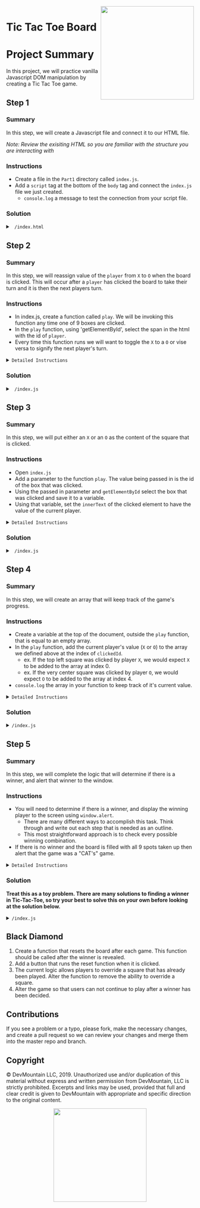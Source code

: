 <img src="https://s3.amazonaws.com/devmountain/readme-logo.png" width="250" align="right">

# Tic Tac Toe Board

# Project Summary

In this project, we will practice vanilla Javascript DOM manipulation by creating a Tic Tac Toe game.

## Step 1

### Summary

In this step, we will create a Javascript file and connect it to our HTML file.

_Note: Review the exisiting HTML so you are familiar with the structure you are interacting with_

### Instructions

- Create a file in the `Part1` directory called `index.js`.
- Add a `script` tag at the bottom of the `body` tag and connect the `index.js` file we just created.
  - `console.log` a message to test the connection from your script file.

### Solution

<details>

<summary> <code> /index.html </code> </summary>

```html
<!DOCTYPE html>
<html lang="en">
  <head>
    <meta charset="UTF-8" />
    <meta name="viewport" content="width=device-width, initial-scale=1.0" />
    <title>Tic Tac Toe</title>
    <link rel="stylesheet" href="./index.css" />
  </head>
  <body>
    <nav>
      <h1>Tic Tac Toe Board!</h1>
    </nav>
    <main>
      <table>
        <tr class="row">
          <td id="0" onclick="play(0)"></td>
          <td id="1" onclick="play(1)"></td>
          <td id="2" onclick="play(2)"></td>
        </tr>
        <tr class="row">
          <td id="3" onclick="play(3)"></td>
          <td id="4" onclick="play(4)"></td>
          <td id="5" onclick="play(5)"></td>
        </tr>
        <tr class="row">
          <td id="6" onclick="play(6)"></td>
          <td id="7" onclick="play(7)"></td>
          <td id="8" onclick="play(8)"></td>
        </tr>
      </table>

      <span>Player </span>
      <span id="player">X</span>
      <span>'s turn</span>
    </main>
    <script src="./index.js"></script>
  </body>
</html>
```

</details>

## Step 2

### Summary

In this step, we will reassign value of the `player` from `X` to `O` when the board is clicked. This will occur after a `player` has clicked the board to take their turn and it is then the next players turn.

### Instructions

- In index.js, create a function called `play`. We will be invoking this function any time one of 9 boxes are clicked.
- In the `play` function, using 'getElementById', select the span in the html with the id of `player`.
- Every time this function runs we will want to toggle the `X` to a `O` or vise versa to signify the next player's turn.

<details>
<summary>
<code>Detailed Instructions</code>
</summary>

- The first thing that we will want to do inside our `index.js` file is to make a function called `play`. This function will not take in any parameters.
- Inside the `play` function we need to get the element in the html document that displays who's turn it currently is. Notice that in the HTML file there is a span surrounding an X with an id of `player`.
  - To select the span we will need to use `document.getElementById('player')` and store it in a variable called `playerSpan` so we can reference it later in the function.
- Now that we have selected the span and stored it to a variable we need to toggle the text inside the html to be either `X` or `O`.
  - To do this we need to write an if statement that checks if the `playerSpan.innerText` is `===` to `X`.
  - If `playerSpan.innerText` is equal to `X` then set the the value of `playerSpan.innerText` to `O`.
  - Else, set the value of `playerSpan.innerText` to `X`, Because if it isn't `X` It should be `O`

</details>

### Solution

<details>

<summary> <code> /index.js </code> </summary>

```js
function play() {
  const playerSpan = document.getElementById("player");

  if (playerSpan.innerText === "X") {
    playerSpan.innerText = "O";
  } else {
    playerSpan.innerText = "X";
  }
}
```

</details>

## Step 3

### Summary

In this step, we will put either an `X` or an `O` as the content of the square that is clicked.

### Instructions

- Open `index.js`
- Add a parameter to the function `play`. The value being passed in is the id of the box that was clicked.
- Using the passed in parameter and `getElementById` select the box that was clicked and save it to a variable.
- Using that variable, set the `innerText` of the clicked element to have the value of the current player.

<details>
<summary>
<code>Detailed Instructions</code>
</summary>

- Inside of `index.js` we need to make some more changes to the `play` function.
- Change the function so that it now takes in a parameter, it can be named what ever we want, but for clarity sake lets call it `clickedId`.
- The value that gets passed in is the id of the selected element, so lets use that and `document.getElementById(clickedId)` and save it to a variable called `clickedElement`.
- Inside the if statement lets set the `clickedElement.innerText` equal to `X`. In the else clause, set it to `O`.

</details>

### Solution

<details>

<summary> <code> /index.js </code> </summary>

```js
function play(clickedId) {
  const playerSpan = document.getElementById("player");
  const clickedElement = document.getElementById(clickedId);

  if (playerSpan.innerText === "X") {
    playerSpan.innerText = "O";
    clickedElement.innerText = "X";
  } else {
    playerSpan.innerText = "X";
    clickedElement.innerText = "O";
  }
}
```

</details>

## Step 4

### Summary

In this step, we will create an array that will keep track of the game's progress.

### Instructions

- Create a variable at the top of the document, outside the `play` function, that is equal to an empty array.
- In the `play` function, add the current player's value (`X` or `O`) to the array we defined above at the index of `clickedId`.
  - ex. If the top left square was clicked by player `X`, we would expect `X` to be added to the array at index 0.
  - ex. If the very center square was clicked by player `O`, we would expect `O` to be added to the array at index 4.
- `console.log` the array in your function to keep track of it's current value.

<details>
<summary>
<code>Detailed Instructions</code>
</summary>

- Create a variable at the top of the document, outside the `play` function that is equal to an empty array, lets call it `board`.
  - This array will be keeping track of who played what where and eventually will be how we determine if 3 items are clicked in a row.
- In the if clause of the `play` function, set the array at the index that is the same as the `clickedId` to a string of `X`. We will do this by typing something like this `board[clickedId] = 'X'`.
- In the else clause of the `play` function, set the array at the index that is the same as the `clickedId` to a string of `O`. We will do this by typing something like this `board[clickedId] = 'O'`

</details>

### Solution

<details>
<summary><code>/index.js</code> </summary>

```js
const board = [];

function play(clickedId) {
  const playerSpan = document.getElementById("player");
  const clickedElement = document.getElementById(clickedId);

  if (playerSpan.innerText === "X") {
    playerSpan.innerText = "O";
    clickedElement.innerText = "X";
    board[clickedId] = "X";
  } else {
    playerSpan.innerText = "X";
    clickedElement.innerText = "O";
    board[clickedId] = "O";
  }
  console.log(board);
}
```

</details>

## Step 5

### Summary

In this step, we will complete the logic that will determine if there is a winner, and alert that winner to the window.

### Instructions

- You will need to determine if there is a winner, and display the winning player to the screen using `window.alert`.
  - There are many different ways to accomplish this task. Think through and write out each step that is needed as an outline.
  - This most straightforward approach is to check every possible winning combination.
- If there is no winner and the board is filled with all 9 spots taken up then alert that the game was a "CAT's" game.

<details>
<summary>
<code>Detailed Instructions</code>
</summary>

- We will need to be referencing each item of the array pretty often, so to make our typing a bit easier lets store each index of the array into its own variable.
  - This step is not needed for the function to run properly, but it will make it easier to read.
  - Lets name each square appropriately by naming each of the 9 variables based off its location in the grid. For instance `topRight`, `topCenter`, and `middleCenter`.
- We next need to check if a winner has been determined. To do that we need to check every possible winning combination. For instance if `topLeft`, `topMiddle` and `topRight` all equal each other then we know we have a winner, almost. It is possible that all 3 squares have no value so they would all equal `undefiend`, which is not a winner. Because of that we need to first check that one of the squares does not equal `undefined`.
  - It will look something like this `if (topRight !== undefined && topRight === topCenter && topRight === topRight)`
  - In the case that all 3 are the same values then we will alert the winner. We can tell who won by looking at any of the 3 values, as what those variables hold is who played in those squares.
- Finally we need to check if the board has been filled in yet. To do this we are going to write a for loop that loops exactly 9 times, and check each index of the array.
  - If any of the index of the array contains `undefined`, we know that the array is not yet full. To keep track of this we need to create a variable called `boardFull` that by default is set to true. If we ever see the value `undefined` then we need to set its value to `false`.
  - After the for loop if the value of `boardFull` is is still true we need to alert, that it was a cats game.

</details>

### Solution

<strong>Treat this as a toy problem. There are many solutions to finding a winner in Tic-Tac-Toe, so try your best to solve this on your own before looking at the solution below. </strong>

<details>
<summary><code>/index.js</code> </summary>

```js
const board = [];

function play(clickedId) {
  const playerSpan = document.getElementById("player");
  const clickedElement = document.getElementById(clickedId);

  if (playerSpan.innerText === "X") {
    playerSpan.innerText = "O";
    clickedElement.innerText = "X";
    board[clickedId] = "X";
  } else {
    playerSpan.innerText = "X";
    clickedElement.innerText = "O";
    board[clickedId] = "O";
  }
  console.log(board);

  const topLeft = board[0];
  const topCenter = board[1];
  const topRight = board[2];
  const middleLeft = board[3];
  const middleCenter = board[4];
  const middleRight = board[5];
  const bottomLeft = board[6];
  const bottomCenter = board[7];
  const bottomRight = board[8];

  // CHECKS ALL WINNING COMBINATIONS
  if (topLeft !== undefined && topLeft === topCenter && topLeft === topRight) {
    alert(`${topLeft} is the winner`);
    return;
  }
  if (
    middleLeft !== undefined &&
    middleLeft === middleCenter &&
    middleLeft === middleRight
  ) {
    alert(`${middleLeft} is the winner`);
    return;
  }
  if (
    bottomLeft !== undefined &&
    bottomLeft === bottomCenter &&
    bottomLeft === bottomRight
  ) {
    alert(`${bottomLeft} is the winner`);
    return;
  }
  if (
    topLeft !== undefined &&
    topLeft === middleLeft &&
    topLeft === bottomLeft
  ) {
    alert(`${topLeft} is the winner`);
    return;
  }
  if (
    topCenter !== undefined &&
    topCenter === middleCenter &&
    topCenter === bottomCenter
  ) {
    alert(`${topCenter} is the winner`);
    return;
  }
  if (
    topRight !== undefined &&
    topRight === middleRight &&
    topRight === bottomRight
  ) {
    alert(`${topRight} is the winner`);
    return;
  }
  if (
    topLeft !== undefined &&
    topLeft === middleCenter &&
    topLeft === bottomRight
  ) {
    alert(`${topLeft} is the winner`);
    return;
  }
  if (
    bottomLeft !== undefined &&
    bottomLeft === middleCenter &&
    bottomLeft === topRight
  ) {
    alert(`${bottomLeft} is the winner`);
    return;
  }

  // DETERMINES IF THE BOARD IS FULL, ALERTS WHEN IT IS
  let boardFull = true;
  for (let i = 0; i <= 8; i++) {
    if (board[i] === undefined) {
      boardFull = false;
    }
  }
  if (boardFull === true) {
    alert("Cat's game, there is no winner");
  }
}
```

</details>

## Black Diamond

1. Create a function that resets the board after each game. This function should be called after the winner is revealed.
2. Add a button that runs the reset function when it is clicked.
3. The current logic allows players to override a square that has already been played. Alter the function to remove the ability to override a square.
4. Alter the game so that users can not continue to play after a winner has been decided.

## Contributions

If you see a problem or a typo, please fork, make the necessary changes, and create a pull request so we can review your changes and merge them into the master repo and branch.

## Copyright

© DevMountain LLC, 2019. Unauthorized use and/or duplication of this material without express and written permission from DevMountain, LLC is strictly prohibited. Excerpts and links may be used, provided that full and clear credit is given to DevMountain with appropriate and specific direction to the original content.

<p align="center">
<img src="https://s3.amazonaws.com/devmountain/readme-logo.png" width="250">
</p>
